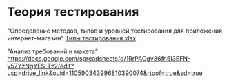 # Теория тестирования
"Определение методов, типов и уровней тестирования для приложения интернет-магазин"
[Типы тестирования.xlsx](https://github.com/user-attachments/files/16516465/default.xlsx)

"Анализ требований и макета"
https://docs.google.com/spreadsheets/d/1RrPAGgv36fh5I3EFN-y57YzNgYES-Tz2/edit?usp=drive_link&ouid=110590343996810390074&rtpof=true&sd=true
